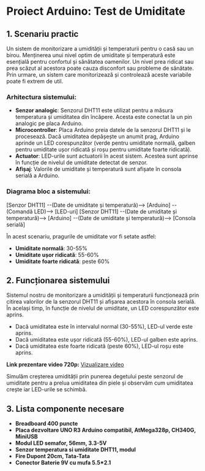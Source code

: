 # Proiect Arduino: Test de Umiditate

## 1. Scenariu practic

Un sistem de monitorizare a umidității și temperaturii pentru o casă sau un birou. Menținerea unui nivel optim de umiditate și temperatură este esențială pentru confortul și sănătatea oamenilor. Un nivel prea ridicat sau prea scăzut al acestora poate cauza disconfort sau probleme de sănătate. Prin urmare, un sistem care monitorizează și controlează aceste variabile poate fi extrem de util.

### Arhitectura sistemului:

- **Senzor analogic**: Senzorul DHT11 este utilizat pentru a măsura temperatura și umiditatea din încăpere. Acesta este conectat la un pin analogic pe placa Arduino.
- **Microcontroller**: Placa Arduino preia datele de la senzorul DHT11 și le procesează. Dacă umiditatea depășește un anumit prag, Arduino aprinde un LED corespunzător (verde pentru umiditate normală, galben pentru umiditate ușor ridicată și roșu pentru umiditate foarte ridicată).
- **Actuator**: LED-urile sunt actuatorii în acest sistem. Acestea sunt aprinse în funcție de nivelul de umiditate detectat de senzor.
- **Afișaj**: Valorile de umiditate și temperatură sunt afișate în consola serială a Arduino.

### Diagrama bloc a sistemului:
[Senzor DHT11] --(Date de umiditate și temperatură)--> [Arduino] --(Comandă LED)--> [LED-uri]
[Senzor DHT11] --(Date de umiditate și temperatură)--> [Arduino] --(Date de umiditate și temperatură)--> [Consola serială]


În acest scenariu, pragurile de umiditate vor fi setate astfel:
- **Umiditate normală**: 30-55%
- **Umiditate ușor ridicată**: 55-60%
- **Umiditate foarte ridicată**: peste 60%

## 2. Funcționarea sistemului

Sistemul nostru de monitorizare a umidității și temperaturii funcționează prin citirea valorilor de la senzorul DHT11 și afișarea acestora în consola serială. În același timp, în funcție de nivelul de umiditate, un LED corespunzător este aprins. 

- Dacă umiditatea este în intervalul normal (30-55%), LED-ul verde este aprins.
- Dacă umiditatea este ușor ridicată (55-60%), LED-ul galben este aprins.
- Dacă umiditatea este foarte ridicată (peste 60%), LED-ul roșu este aprins.

**Link prezentare video 720p:** [Vizualizare video](https://drive.google.com/file/d/10LA-P38jCAGTo6i0wkkvW7ge3f3ecMhu/view)

Simulăm creșterea umidității prin punerea degetului peste senzorul de umiditate pentru a prelua umiditatea din piele și observăm cum umiditatea crește iar LED-urile se schimbă.

## 3. Lista componente necesare

- **Breadboard 400 puncte**
- **Placa dezvoltare UNO R3 Arduino compatibil, AtMega328p, CH340G, MiniUSB**
- **Modul LED semafor, 56mm, 3.3-5V**
- **Senzor temperatura si umiditate DHT11, modul**
- **Fire Dupont 20cm, Tata-Tata**
- **Conector Baterie 9V cu mufa 5.5*2.1**

